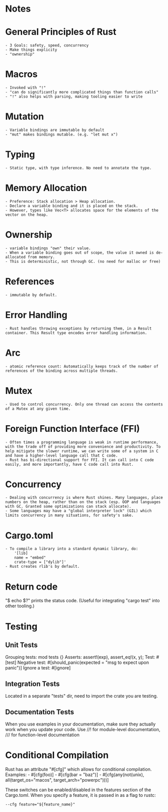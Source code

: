 # Notes

# General Principles of Rust
    - 3 Goals: safety, speed, concurrency
    - Make things explicity
    - "ownership"

# Macros
    - Invoked with "!"
    - "can do significantly more complicated things than function calls"
    - "!" also helps with parsing, making tooling easier to write

# Mutation
    - Variable bindings are immutable by default
    - "mut" makes bindings mutable. (e.g. "let mut x")

# Typing
    - Static type, with type inference. No need to annotate the type.

# Memory Allocation
    - Preference: Stack allocation > Heap allocation.
    - Declare a variable binding and it is placed on the stack.
    - However, types like Vec<T> allocates space for the elements of the vector on the heap.

# Ownership
    - variable bindings "own" their value.
    - When a variable binding goes out of scope, the value it owned is de-allocated from memory.
    - This is deterministic, not through GC. (no need for malloc or free)

# References
    - immutable by default.

# Error Handling
    - Rust handles throwing exceptions by returning them, in a Result container. This Result type encodes error handling information.

# Arc<T>
    - atomic reference count: Automatically keeps track of the number of references of the binding across multiple threads.

# Mutex
    - Used to control concurrency. Only one thread can access the contents of a Mutex at any given time.

# Foreign Function Interface (FFI)
    - Often times a programming language is weak in runtime performance, with the trade off of providing more convenience and productivity. To help mitigate the slower runtime, we can write some of a system in C and have a higher-level language call that C code.
    - Rust has bi-directional support for FFI. It can call into C code easily, and more importantly, have C code call into Rust.

# Concurrency
    - Dealing with concurrency is where Rust shines. Many languages, place numbers on the heap, rather than on the stack (esp. OOP and languages with GC. Granted some optimizations can stack allocate).
    - Some languages may have a "global interpreter lock" (GIL) which limits concurrency in many situations, for safety's sake.

# Cargo.toml
    - To compile a library into a standard dynamic library, do:
        '[lib]
        name = "embed"
        crate-type = ["dylib"]'
    - Rust creates rlib's by default.

# Return code
"$ echo $?" prints the status code. (Useful for integrating "cargo test" into other tooling.)

# Testing
## Unit Tests
Grouping tests: mod tests {}
Asserts: assert!(exp), assert_eq!(x, y);
Test: #[test]
Negative test: #[should_panic(expected = "msg to expect upon panic")]
Ignore a test: #[ignore]
## Integration Tests
Located in a separate "tests" dir, need to import the crate you are testing.
## Documentation Tests
When you use examples in your documentation, make sure they actually work when you update your code.
Use //! for module-level documentation, /// for function-level documentation

# Conditional Compilation
Rust has an attribute "#[cfg]" which allows for conditional compilation.
Examples:
    - #[cfg(foo)]
    - #[cfg(bar = "baz")]
    - #[cfg(any(not(unix), all(target_os="macos", target_arch="powerpc")))]

These switches can be enabled/disabled in the features section of the Cargo.toml. When you specify a feature, it is passed in as a flag to rustc:
```
--cfg feature="${feature_name}"
```
